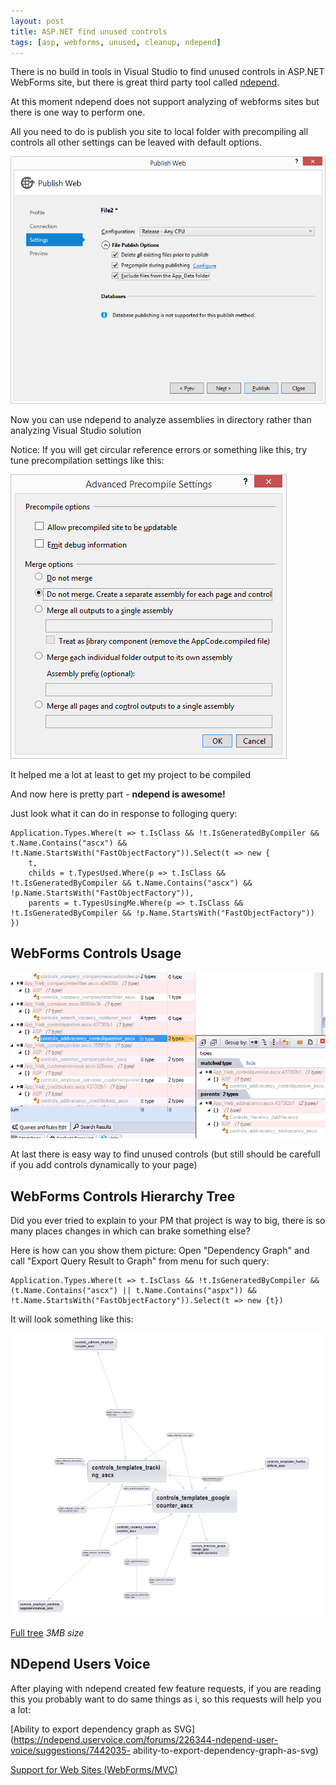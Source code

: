```yaml
---
layout: post
title: ASP.NET find unused controls
tags: [asp, webforms, unused, cleanup, ndepend]
---
```


There is no build in tools in Visual Studio to find unused controls in ASP.NET WebForms site, but there is great third party tool called [ndepend](http://www.ndepend.com/).

At this moment ndepend does not support analyzing of webforms sites but there is one way to perform one.

All you need to do is publish you site to local folder with precompiling all controls all other settings can be leaved with default options.

![Precompile](/images/ndepend/precompile.png)

Now you can use ndepend to analyze assemblies in directory rather than analyzing Visual Studio solution

Notice: If you will get circular reference errors or something like this, try tune precompilation settings like this:

![Precompile settings](/images/ndepend/precompile_settings.png)

It helped me a lot at least to get my project to be compiled

And now here is pretty part - **ndepend is awesome!**

Just look what it can do in response to folloging query:

    Application.Types.Where(t => t.IsClass && !t.IsGeneratedByCompiler && t.Name.Contains("ascx") && !t.Name.StartsWith("FastObjectFactory")).Select(t => new {
        t,
        childs = t.TypesUsed.Where(p => t.IsClass && !t.IsGeneratedByCompiler && t.Name.Contains("ascx") && !p.Name.StartsWith("FastObjectFactory")),
        parents = t.TypesUsingMe.Where(p => t.IsClass && !t.IsGeneratedByCompiler && !p.Name.StartsWith("FastObjectFactory"))
    })


WebForms Controls Usage
-----------------------

![WebForms Controls Usage](/images/ndepend/ndepend_webforms_controls_usage.png)

At last there is easy way to find unused controls (but still should be carefull if you add controls dynamically to your page)


WebForms Controls Hierarchy Tree
--------------------------------

Did you ever tried to explain to your PM that project is way to big, there is so many places changes in which can brake something else?

Here is how can you show them picture: Open "Dependency Graph" and call "Export Query Result to Graph" from menu for such query:

    Application.Types.Where(t => t.IsClass && !t.IsGeneratedByCompiler && (t.Name.Contains("ascx") || t.Name.Contains("aspx")) && !t.Name.StartsWith("FastObjectFactory")).Select(t => new {t})

It will look something like this:

![WebForms Controls Hierarchy](/images/ndepend/ndepend_webforms_controls_hierarchy_preview.png)

[Full tree](/images/ndepend/ndepend_webforms_controls_hierarchy.png) *3MB size*

NDepend Users Voice
-------------------

After playing with ndepend created few feature requests, if you are reading this you probably want to do same things as i, so this requests will help you a lot:

[Ability to export dependency graph as SVG](https://ndepend.uservoice.com/forums/226344-ndepend-user-voice/suggestions/7442035-
ability-to-export-dependency-graph-as-svg)

[Support for Web Sites (WebForms/MVC)](https://ndepend.uservoice.com/forums/226344-ndepend-user-voice/suggestions/7442068-support-for-web-sites-webforms-mvc)
